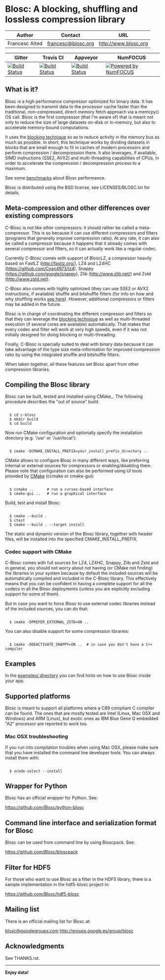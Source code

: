 # Blosc: A blocking, shuffling and lossless compression library
| Author | Contact | URL |
|--------|---------|-----|
| Francesc Alted | francesc@blosc.org | http://www.blosc.org | 

| Gitter | Travis CI | Appveyor | NumFOCUS |
|--------|-----------|----------|----------|
| [![Build Status](https://badges.gitter.im/Blosc/c-blosc.svg)](https://gitter.im/Blosc/c-blosc?utm_source=badge&utm_medium=badge&utm_campaign=pr-badge&utm_content=badge) | [![Build Status](https://travis-ci.org/Blosc/c-blosc.svg?branch=master)](https://travis-ci.org/Blosc/c-blosc) | [![Build Status](https://ci.appveyor.com/api/projects/status/3mlyjc1ak0lbkmte?svg=true)](https://ci.appveyor.com/project/FrancescAlted/c-blosc/branch/master) | [![Powered by NumFOCUS](https://img.shields.io/badge/powered%20by-NumFOCUS-orange.svg?style=flat&colorA=E1523D&colorB=007D8A)](http://numfocus.org) |


## What is it?

Blosc is a high performance compressor optimized for binary data.
It has been designed to transmit data to the processor cache faster
than the traditional, non-compressed, direct memory fetch approach via
a memcpy() OS call.  Blosc is the first compressor (that I'm aware of)
that is meant not only to reduce the size of large datasets on-disk or
in-memory, but also to accelerate memory-bound computations.

It uses the [blocking technique](http://blosc.org/docs/StarvingCPUs-CISE-2010.pdf)
so as to reduce activity in the memory bus as much as possible. In short, this
technique works by dividing datasets in blocks that are small enough
to fit in caches of modern processors and perform compression /
decompression there.  It also leverages, if available, SIMD
instructions (SSE2, AVX2) and multi-threading capabilities of CPUs, in
order to accelerate the compression / decompression process to a
maximum.

See some [benchmarks](http://blosc.org/pages/synthetic-benchmarks/) about Blosc performance.

Blosc is distributed using the BSD license, see LICENSES/BLOSC.txt for
details.

## Meta-compression and other differences over existing compressors

C-Blosc is not like other compressors: it should rather be called a
meta-compressor.  This is so because it can use different compressors
and filters (programs that generally improve compression ratio).  At
any rate, it can also be called a compressor because it happens that
it already comes with several compressor and filters, so it can
actually work like a regular codec.

Currently C-Blosc comes with support of BloscLZ, a compressor heavily
based on FastLZ (http://fastlz.org/), LZ4 and LZ4HC
(https://github.com/Cyan4973/lz4), Snappy
(https://github.com/google/snappy), Zlib (http://www.zlib.net/) and
Zstd (http://www.zstd.net).

C-Blosc also comes with highly optimized (they can use
SSE2 or AVX2 instructions, if available) shuffle and bitshuffle filters
(for info on how and why shuffling works [see here](https://www.slideshare.net/PyData/blosc-py-data-2014/17?src=clipshare)).
However, additional compressors or filters may be added in the future.

Blosc is in charge of coordinating the different compressor and
filters so that they can leverage the 
[blocking technique](http://blosc.org/docs/StarvingCPUs-CISE-2010.pdf)
as well as multi-threaded execution (if several cores are
available) automatically. That makes that every codec and filter
will work at very high speeds, even if it was not initially designed
for doing blocking or multi-threading.

Finally, C-Blosc is specially suited to deal with binary data because
it can take advantage of the type size meta-information for improved
compression ratio by using the integrated shuffle and bitshuffle filters.

When taken together, all these features set Blosc apart from other
compression libraries.

## Compiling the Blosc library

Blosc can be built, tested and installed using CMake_.
The following procedure describes the "out of source" build.

```console

  $ cd c-blosc
  $ mkdir build
  $ cd build
```

Now run CMake configuration and optionally specify the installation
directory (e.g. '/usr' or '/usr/local'):

```console

  $ cmake -DCMAKE_INSTALL_PREFIX=your_install_prefix_directory ..
```

CMake allows to configure Blosc in many different ways, like preferring
internal or external sources for compressors or enabling/disabling
them.  Please note that configuration can also be performed using UI
tools provided by [CMake](http://www.cmake.org) (ccmake or cmake-gui):

```console

  $ ccmake ..      # run a curses-based interface
  $ cmake-gui ..   # run a graphical interface
```

Build, test and install Blosc:


```console

  $ cmake --build .
  $ ctest
  $ cmake --build . --target install
```

The static and dynamic version of the Blosc library, together with
header files, will be installed into the specified
CMAKE_INSTALL_PREFIX.

### Codec support with CMake

C-Blosc comes with full sources for LZ4, LZ4HC, Snappy, Zlib and Zstd
and in general, you should not worry about not having (or CMake
not finding) the libraries in your system because by default the
included sources will be automatically compiled and included in the
C-Blosc library. This effectively means that you can be confident in
having a complete support for all the codecs in all the Blosc deployments
(unless you are explicitly excluding support for some of them).

But in case you want to force Blosc to use external codec libraries instead of
the included sources, you can do that:

``` console

  $ cmake -DPREFER_EXTERNAL_ZSTD=ON ..
```

You can also disable support for some compression libraries:


```console

  $ cmake -DDEACTIVATE_SNAPPY=ON ..  # in case you don't have a C++ compiler
```
 
## Examples

In the [examples/ directory](https://github.com/Blosc/c-blosc/tree/master/examples)
you can find hints on how to use Blosc inside your app.

## Supported platforms

Blosc is meant to support all platforms where a C89 compliant C
compiler can be found.  The ones that are mostly tested are Intel
(Linux, Mac OSX and Windows) and ARM (Linux), but exotic ones as IBM
Blue Gene Q embedded "A2" processor are reported to work too.

### Mac OSX troubleshooting

If you run into compilation troubles when using Mac OSX, please make
sure that you have installed the command line developer tools.  You
can always install them with:

```console

  $ xcode-select --install
```

## Wrapper for Python

Blosc has an official wrapper for Python.  See:

https://github.com/Blosc/python-blosc

## Command line interface and serialization format for Blosc

Blosc can be used from command line by using Bloscpack.  See:

https://github.com/Blosc/bloscpack

## Filter for HDF5

For those who want to use Blosc as a filter in the HDF5 library,
there is a sample implementation in the hdf5-blosc project in:

https://github.com/Blosc/hdf5-blosc

## Mailing list

There is an official mailing list for Blosc at:

blosc@googlegroups.com
http://groups.google.es/group/blosc

## Acknowledgments

See THANKS.rst.


----

  **Enjoy data!**
